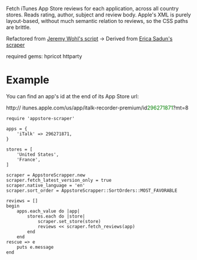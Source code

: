 Fetch iTunes App Store reviews for each application, across all country stores. Reads rating, author, subject and review body. Apple's XML is purely layout-based, without much semantic relation to reviews, so the CSS paths are brittle.

Refactored from [Jeremy Wohl's script](https://github.com/jeremywohl/iphone-scripts) -> Derived from [Erica Sadun's scraper](http://blogs.oreilly.com/iphone/2008/08/scraping-appstore-reviews.html)

required gems: 
hpricot
httparty

# Example

You can find an app's id at the end of its App Store url:

http:// itunes.apple.com/us/app/italk-recorder-premium/id<font color="green">296271871</font>?mt=8


	require 'appstore-scraper'

	apps = {
  		'iTalk' => 296271871,
	}

	stores = [
		'United States',
		'France',
	]

	scraper = AppstoreScrapper.new
	scraper.fetch_latest_version_only = true
	scraper.native_language = 'en'
	scraper.sort_order = AppstoreScrapper::SortOrders::MOST_FAVORABLE

	reviews = []
	begin
		apps.each_value do |app|
			stores.each do |store|
				scraper.set_store(store)
				reviews << scraper.fetch_reviews(app)
			end
		end
	rescue => e
		puts e.message
	end
